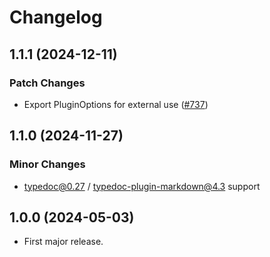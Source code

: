 # Changelog

## 1.1.1 (2024-12-11)

### Patch Changes

- Export PluginOptions for external use ([#737](https://github.com/typedoc2md/typedoc-plugin-markdown/issues/737))

## 1.1.0 (2024-11-27)

### Minor Changes

- typedoc@0.27 / typedoc-plugin-markdown@4.3 support

## 1.0.0 (2024-05-03)

- First major release.
